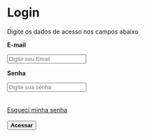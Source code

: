 <html lang="pt-br">
<head>
    <meta charset="UTF-8">
    <meta name="viewport" content="width=device-width, initial-scale=1.0">
    <script src="https://kit.fontawesome.com/6ca0558071.js" crossorigin="anonymous"></script>
    <link rel="stylesheet" href="form1.css">
   </head>
<body>
    <div class="tela">
        <form>
            <h1>Login</h1>
            <p>Digite os dados de acesso nos campos abaixo</p>
            <p class="titulos_input"><strong>E-mail</strong></p>
            <input type="email" placeholder="Digite seu Email" class="input" required>
             <p class="titulos_input"><strong>Senha</strong></p>
            <div class="input-wrapper">
                <input type="password" placeholder="Digite sua senha" class="input" id="senha1" required>
                <i class="fa-regular fa-eye" id="eye1"></i>
            </div>
             <br><br>
            <a href="senha.html">Esqueci minha senha</a>
            <br><br>
            <button><strong>Acessar</strong></button>
        </form>
    </div>
<script>
        document.addEventListener("DOMContentLoaded", function () {
            const togglePasswordIcon = document.getElementById('eye1');
            const passwordInput = document.getElementById('senha1');
togglePasswordIcon.addEventListener('click', function () {
                const isPasswordVisible = passwordInput.getAttribute('type') === 'password';
           if (isPasswordVisible) {
                    passwordInput.setAttribute('type', 'text');
                    togglePasswordIcon.classList.add('eye-active');
                    togglePasswordIcon.classList.remove('fa-eye');
                    togglePasswordIcon.classList.add('fa-eye-slash');
                } else {
                    passwordInput.setAttribute('type', 'password');
                    togglePasswordIcon.classList.remove('eye-active');
                    togglePasswordIcon.classList.remove('fa-eye-slash');
                    togglePasswordIcon.classList.add('fa-eye');
                }
            });
        });
    </script>
</body>
</html>
